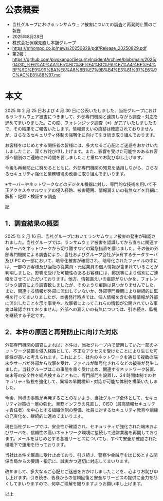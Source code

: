 # 公表概要
- 当社グループにおけるランサムウェア被害についての調査と再発防止策のご報告
- 2025年8月28日
- 株式会社保険見直し本舗グループ
- https://mhompo.co.jp/news/20250829/pdf/Release_20250829.pdf
- 第2報：https://github.com/piyokango/SecurityIncidentArchive/blob/main/2025/04/30_%E6%A0%AA%E5%BC%8F%E4%BC%9A%E7%A4%BE%E4%BF%9D%E9%99%BA%E8%A6%8B%E7%9B%B4%E3%81%97%E6%9C%AC%E8%88%97.md

# 本文
2025 年 2 月 25 日および 4 月 30 日に公表いたしました、当社グループにおけるランサムウェア被害につきまして、外部専門機関と連携しながら調査・対応を進めてまいりました。この度、フォレンジック調査（※）が完了いたしましたので、その結果をご報告いたします。情報漏えいの痕跡は確認されておりませんが、さらなるセキュリティ体制の強靭化に向けて引き続き取り組んでおります。

お客様をはじめとする関係者の皆様には、多大なるご心配とご迷惑をおかけいたしましたこと、深くお詫び申し上げます。また、影響を受けた可能性のあるお客様へ個別のご連絡にお時間を要しましたこと重ねてお詫び申し上げます。

今後も再発防止に努めるとともに、外部専門機関の知見を活用しながら、さらなるセキュリティ強化と業務環境の改善に取り組んでまいります。

※サーバーやネットワークなどのデジタル機器に対し、専門的な技術を用いて不正アクセスやマルウェアの侵入経路、被害範囲、情報漏えいの有無などを詳細に解析・記録・検証する調査

記

## 1．調査結果の概要
2025 年 2 月 16 日、当社グループにおいてランサムウェア被害の発生が確認されました。当社グループでは、ランサムウェア被害を認識してから直ちに関連するサーバをネットワークから切り離すなどの緊急措置を講じました。その後の外部専門機関による調査により、当社およびグループ会社が保有するデータサーバ及び PC の一部において、暗号化被害が確認され、暗号化されたファイルの中には、一部のお客様及び当社の従業員・元従業員の個人情報が含まれていることが判明しました。影響を受けた可能性のあるお客様には、郵送等により個別にご連絡をさせていただいております。他方、情報漏えいの痕跡がないかを、フォレンジック調査により調査致しましたが、そのような痕跡は見つかりませんでした。また、関連する情報が外部に流出していないか、外部専門機関により継続的に監視を行ってまいりましたが、本書発行時点では、個人情報を含む各種情報が外部に流出したことを示す事実や、攻撃者によってこれらの情報が公開されている事実は確認されておりません。外部への漏えいの有無については、引き続き、監視を継続する予定です。 

## 2．本件の原因と再発防止に向けた対応
外部専門機関の調査によれば、本件は、当社グループ内で使用していた一部のネットワーク装置を侵入経路として、不正なアクセスを受けたことにより生じた可能性が高いと考えられます。これにより、社内のネットワークを通じて複数の端末やサーバが外部から攻撃を受け、ファイルが暗号化されるなどの被害が発生しました。当社グループはこの事態を重く受け止め、関連するネットワーク装置、端末等の安全性を総点検するとともに、専門部門を設置し、24 時間体制でのセキュリティ監視を強化して、異常の早期検知・対応が可能な体制を構築いたしました。

今後、同様の事態が再発することのないよう、当社グループ全体として、セキュリティ対策の一層の強化、業務インフラの見直し、CISO（最高情報セキュリティ責任者）を中心とする組織体制の整備、社員に対するセキュリティ教育や訓練の充実化を、継続的に進めてまいります。

現在当社グループでは、安全性が確認され、セキュリティが強化された端末およびサーバを、信頼性の高いネットワーク環境に接続して通常業務を再開しております。メールをはじめとする各種サービスについても、すべて安全が確認された環境下で運用を行っております。

当社は本件を厳粛に受け止めており、引き続き、警察や金融庁をはじめとする関係当局からの要請・指示に、誠実かつ適切に対応してまいります。

改めまして、多大なるご心配とご迷惑をおかけしましたことを、心よりお詫び申し上げます。引き続き、皆様からの信頼回復と安全なサービスの提供に全力を尽くしてまいりますので、何卒ご理解を賜りますようお願い申し上げます。

以上
